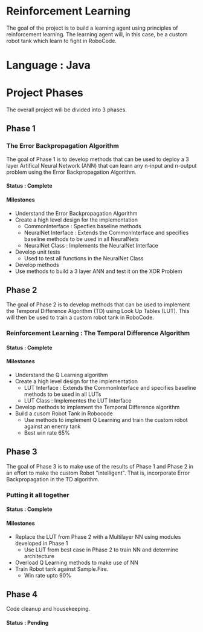 # Reinforcement Learning
The goal of the project is to build a learning agent using principles of reinforcement learning. The learning agent will, in this case, be a custom robot tank which learn to fight in RoboCode.

# Language : Java

# Project Phases

The overall project will be divided into 3 phases.

## Phase 1
### The Error Backpropagation Algorithm
The goal of Phase 1 is to develop methods that can be used to deploy a 3 layer Artifical Neural Network (ANN) that can learn any n-input and n-output problem using the Error Backpropagation Algorithm.
#### Status : Complete
#### Milestones
- Understand the Error Backpropagation Algorithm
- Create a high level design for the implementation
    - CommonInterface      : Specfies baseline methods
    - NeuralNet Interface  : Extends the CommonInterface and specifies baseline methods to be used in all NeuralNets
    - NeuralNet Class      : Implements the NeuralNet Interface 
- Develop unit tests
    - Used to test all functions in the NeuralNet Class
- Develop methods
- Use methods to build a 3 layer ANN and test it on the XOR Problem

## Phase 2
The goal of Phase 2 is to develop methods that can be used to implement the Temporal Difference Algorithm (TD) using Look Up Tables (LUT). This will then be used to train a custom robot tank in RoboCode.
### Reinforcement Learning : The Temporal Difference Algorithm
#### Status : Complete
#### Milestones
- Understand the Q Learning algorithm
- Create a high level design for the implementation
    - LUT Interface        : Extends the CommonInterface and specifies baseline methods to be used in all LUTs
    - LUT Class            : Implementes the LUT Interface
- Develop methods to implement the Temporal Difference algorithm
- Build a cusom Robot Tank in Robocode
    - Use methods to implement Q Learning and train the custom robot against an enemy tank
    - Best win rate 65%

## Phase 3
The goal of Phase 3 is to make use of the results of Phase 1 and Phase 2 in an effort to make the custom Robot "intelligent". That is, incorporate Error Backpropagation in the TD algorithm.
### Putting it all together
#### Status : Complete
#### Milestones
- Replace the LUT from Phase 2 with a Multilayer NN using modules developed in Phase 1
    - Use LUT from best case in Phase 2 to train NN and determine architecture
- Overload Q Learning methods to make use of NN
- Train Robot tank against Sample.Fire.
    - Win rate upto 90%

## Phase 4
Code cleanup and housekeeping.
#### Status : Pending
